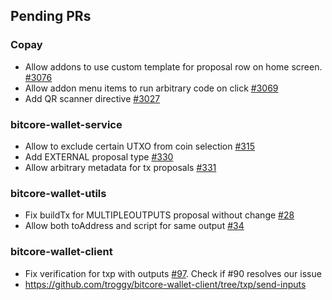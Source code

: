 ## Pending PRs

### Copay
- Allow addons to use custom template for proposal row on home screen. [#3076](https://github.com/bitpay/copay/pull/3076)
- Allow addon menu items to run arbitrary code on click [#3069](https://github.com/bitpay/copay/pull/3069)
- Add QR scanner directive [#3027](https://github.com/bitpay/copay/pull/3027)

### bitcore-wallet-service
 - Allow to exclude certain UTXO from coin selection [#315](https://github.com/bitpay/bitcore-wallet-service/pull/315)
 - Add EXTERNAL proposal type [#330](https://github.com/bitpay/bitcore-wallet-service/pull/330)
 - Allow arbitrary metadata for tx proposals [#331](https://github.com/bitpay/bitcore-wallet-service/pull/331)
 
### bitcore-wallet-utils
 - Fix buildTx for MULTIPLEOUTPUTS proposal without change [#28](https://github.com/bitpay/bitcore-wallet-utils/pull/28)
 - Allow both toAddress and script for same output [#34](https://github.com/bitpay/bitcore-wallet-utils/pull/34)

### bitcore-wallet-client
- Fix verification for txp with outputs [#97](https://github.com/bitpay/bitcore-wallet-client/pull/97). Check if #90 resolves our issue
- https://github.com/troggy/bitcore-wallet-client/tree/txp/send-inputs
